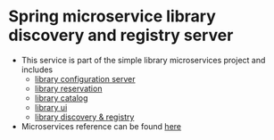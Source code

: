 # Spring microservice library discovery and registry server

* This service is part of the simple library microservices project and includes
  * [library configuration server](https://github.com/maurofokker/spring-microservices-library-config)
  * [library reservation](https://github.com/maurofokker/spring-microservices-library-reservation)
  * [library catalog](https://github.com/maurofokker/spring-microservices-library-catalog)
  * [library ui](https://github.com/maurofokker/spring-microservices-library-ui)
  * [library discovery & registry](https://github.com/maurofokker/spring-microservices-library-registry)
* Microservices reference can be found [here](https://github.com/maurofokker/microservices-demo)